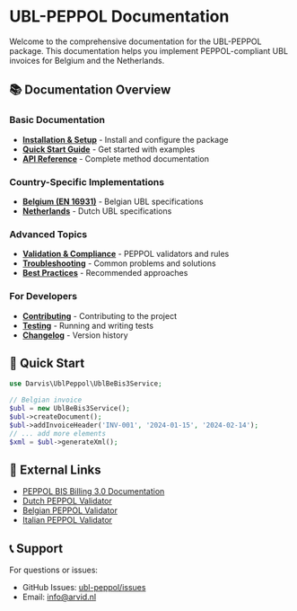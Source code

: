 # UBL-PEPPOL Documentation

Welcome to the comprehensive documentation for the UBL-PEPPOL package. This documentation helps you implement PEPPOL-compliant UBL invoices for Belgium and the Netherlands.

## 📚 Documentation Overview

### Basic Documentation
- [**Installation & Setup**](installation.md) - Install and configure the package
- [**Quick Start Guide**](quick-start.md) - Get started with examples
- [**API Reference**](api-reference.md) - Complete method documentation

### Country-Specific Implementations
- [**Belgium (EN 16931)**](belgium-implementation.md) - Belgian UBL specifications
- [**Netherlands**](netherlands-implementation.md) - Dutch UBL specifications

### Advanced Topics
- [**Validation & Compliance**](validation.md) - PEPPOL validators and rules
- [**Troubleshooting**](troubleshooting.md) - Common problems and solutions
- [**Best Practices**](best-practices.md) - Recommended approaches

### For Developers
- [**Contributing**](contributing.md) - Contributing to the project
- [**Testing**](testing.md) - Running and writing tests
- [**Changelog**](../CHANGELOG.md) - Version history

## 🚀 Quick Start

```php
use Darvis\UblPeppol\UblBeBis3Service;

// Belgian invoice
$ubl = new UblBeBis3Service();
$ubl->createDocument();
$ubl->addInvoiceHeader('INV-001', '2024-01-15', '2024-02-14');
// ... add more elements
$xml = $ubl->generateXml();
```

## 🔗 External Links

- [PEPPOL BIS Billing 3.0 Documentation](https://docs.peppol.eu/poacc/billing/3.0/)
- [Dutch PEPPOL Validator](https://test.peppolautoriteit.nl/validate)
- [Belgian PEPPOL Validator](https://ecosio.com/en/peppol-and-xml-document-validator/)
- [Italian PEPPOL Validator](https://peppol-docs.agid.gov.it/docs/validator/)

## 📞 Support

For questions or issues:
- GitHub Issues: [ubl-peppol/issues](https://github.com/ArvidDeJong/ubl-peppol/issues)
- Email: info@arvid.nl
